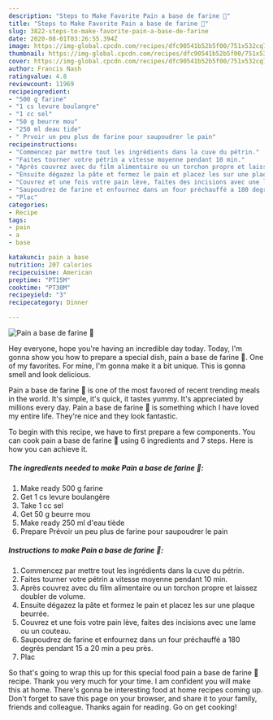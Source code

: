 ```yaml
---
description: "Steps to Make Favorite Pain a base de farine 🍞"
title: "Steps to Make Favorite Pain a base de farine 🍞"
slug: 3822-steps-to-make-favorite-pain-a-base-de-farine
date: 2020-08-01T03:26:55.394Z
image: https://img-global.cpcdn.com/recipes/dfc90541b52b5f00/751x532cq70/pain-a-base-de-farine-🍞-photo-principale-de-la-recette.jpg
thumbnail: https://img-global.cpcdn.com/recipes/dfc90541b52b5f00/751x532cq70/pain-a-base-de-farine-🍞-photo-principale-de-la-recette.jpg
cover: https://img-global.cpcdn.com/recipes/dfc90541b52b5f00/751x532cq70/pain-a-base-de-farine-🍞-photo-principale-de-la-recette.jpg
author: Francis Nash
ratingvalue: 4.8
reviewcount: 11969
recipeingredient:
- "500 g farine"
- "1 cs levure boulangre"
- "1 cc sel"
- "50 g beurre mou"
- "250 ml deau tide"
- " Prvoir un peu plus de farine pour saupoudrer le pain"
recipeinstructions:
- "Commencez par mettre tout les ingrédients dans la cuve du pétrin."
- "Faites tourner votre pétrin a vitesse moyenne pendant 10 min."
- "Après couvrez avec du film alimentaire ou un torchon propre et laissez doubler de volume."
- "Ensuite dégazez la pâte et formez le pain et placez les sur une plaque beurrée."
- "Couvrez et une fois votre pain lève, faites des incisions avec une lame ou un couteau."
- "Saupoudrez de farine et enfournez dans un four préchauffé a 180 degrés pendant 15 a 20 min a peu près."
- "Plac"
categories:
- Recipe
tags:
- pain
- a
- base

katakunci: pain a base 
nutrition: 207 calories
recipecuisine: American
preptime: "PT15M"
cooktime: "PT30M"
recipeyield: "3"
recipecategory: Dinner

---
```



![Pain a base de farine 🍞](https://img-global.cpcdn.com/recipes/dfc90541b52b5f00/751x532cq70/pain-a-base-de-farine-🍞-photo-principale-de-la-recette.jpg)

Hey everyone, hope you're having an incredible day today. Today, I'm gonna show you how to prepare a special dish, pain a base de farine 🍞. One of my favorites. For mine, I'm gonna make it a bit unique. This is gonna smell and look delicious.

Pain a base de farine 🍞 is one of the most favored of recent trending meals in the world. It's simple, it's quick, it tastes yummy. It's appreciated by millions every day. Pain a base de farine 🍞 is something which I have loved my entire life. They're nice and they look fantastic.




To begin with this recipe, we have to first prepare a few components. You can cook pain a base de farine 🍞 using 6 ingredients and 7 steps. Here is how you can achieve it.

<!--inarticleads1-->

##### The ingredients needed to make Pain a base de farine 🍞:

1. Make ready 500 g farine
1. Get 1 cs levure boulangère
1. Take 1 cc sel
1. Get 50 g beurre mou
1. Make ready 250 ml d&#39;eau tiède
1. Prepare  Prévoir un peu plus de farine pour saupoudrer le pain




<!--inarticleads2-->

##### Instructions to make Pain a base de farine 🍞:

1. Commencez par mettre tout les ingrédients dans la cuve du pétrin.
1. Faites tourner votre pétrin a vitesse moyenne pendant 10 min.
1. Après couvrez avec du film alimentaire ou un torchon propre et laissez doubler de volume.
1. Ensuite dégazez la pâte et formez le pain et placez les sur une plaque beurrée.
1. Couvrez et une fois votre pain lève, faites des incisions avec une lame ou un couteau.
1. Saupoudrez de farine et enfournez dans un four préchauffé a 180 degrés pendant 15 a 20 min a peu près.
1. Plac




So that's going to wrap this up for this special food pain a base de farine 🍞 recipe. Thank you very much for your time. I am confident you will make this at home. There's gonna be interesting food at home recipes coming up. Don't forget to save this page on your browser, and share it to your family, friends and colleague. Thanks again for reading. Go on get cooking!
